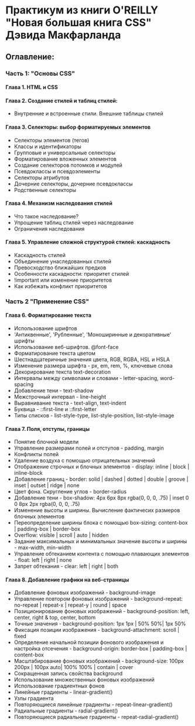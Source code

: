 # Практикум из книги O'REILLY "Новая большая книга CSS" Дэвида Макфарланда 


## Оглавление:

### Часть 1: "Основы CSS"

#### Глава 1. HTML и CSS

#### Глава 2. Создание стилей и таблиц стилей:

- Внутренние и встроенные стили. Внешние таблицы стилей

#### Глава 3. Селекторы: выбор форматируемых элементов

- Селекторы элементов (тегов)
- Классы и идентификаторы
- Групповые и универсальные селекторы
- Форматирование вложенных элементов
- Создание селекторов потомков и модулей
- Псевдоклассы и псевдоэлементы
- Селекторы атрибутов
- Дочерние селекторы, дочерние псевдоклассы
- Родственные селекторы

#### Глава 4. Механизм наследования стилей

- Что такое наследование?
- Упрощение таблиц стилей через наследование
- Ограничения наследования

#### Глава 5. Управление сложной структурой стилей: каскадность

- Каскадность стилей
- Объединение унаследованных стилей
- Превосходство ближайших предков
- Особенности каскадности: приоритет стилей
- !important или изменение приоритетов
- Как избежать конфликт приоритетов

### Часть 2 "Применение CSS"

#### Глава 6. Форматирование текста

- Использование шрифтов
- 'Антиквенные', 'Рубленные', 'Моноширинные и декоративные' шрифты
- Использование веб-шрифтов. @font-face
- Форматирование текста цветом
- Шестнадцатеричные значения цвета, RGB, RGBA, HSL и HSLA
- Изменение размера шрифта - px, em, rem, %, ключевые слова
- Декорирование текста text-decoration
- Интервалы между символами и словами - letter-spacing, word-spacing
- Добавление тени - text-shadow
- Межстрочный интервал - line-height
- Выравнивание текста - text-align, text-indent
- Буквица - ::first-line и ::first-letter
- Типы списков - list-style-type, list-style-position, list-style-image

#### Глава 7. Поля, отступы, границы

- Понятие блочной модели
- Управление размерами полей и отступов - padding, margin
- Конфликты полей
- Удаление воздуха с помощью отрицательных значений
- Отображение строчных и блочных элементов - display: inline | block | inline-block
- Добавление границ - border: solid | dashed | dotted | double | groove | inset | outset | ridge | none
- Цвет фона. Скругление углов - border-radius
- Добавление тени - box-shadow: 4px 6px 8px rgba(0, 0, 0, .75) | inset 0 0 8px 2px rgba(0, 0, 0, .75)
- Изменение высоты и ширины. Вычисление фактичесих размеров блочных элементов
- Переопределение ширины блока с помощью box-sizing: content-box | padding-box | border-box
- Overflow: visible | scroll | auto | hidden
- Задание максимальных и минимальных значение высоты и ширины - max-width, min-width
- Управление обтеканием контента с помощью плавающих элементов - float: left | right | none
- Запрет обтекания - clear: left | right | both

#### Глава 8. Добавление графики на веб-страницы

- Добавление фоновых изображений - background-image
- Управление повтором фоновых изображений - background-repeat: no-repeat | repeat-x | repeat-y | round | space
- Позиционирование фоновых изображений - background-position: left, center, right & top, center, bottom
- Точные значения - background-position: 1px 1px | 50% 50%| 1px 50%
- Фиксация позиции изображения - background-attachment: scroll | fixed
- Определение начальной позиции фонового изображения и настройка отсечения - background-origin: border-box | padding-box | content-box
- Масштабирование фоновых изображений - background-size: 100px 200px | 100px auto| 100% 100% | contain | cover
- Сокращенная запись свойства background
- Использование множественных фоновых изображений
- Использование градиентных фонов
- Линейные градиенты - linear-gradient()
- Узлы градиента
- Повторяющиеся линейные градиенты - repeat-linear-gradient()
- Радиальные градиенты - radial-gradient()
- Повторяющиеся радиальные градиенты - repeat-radial-gradient()